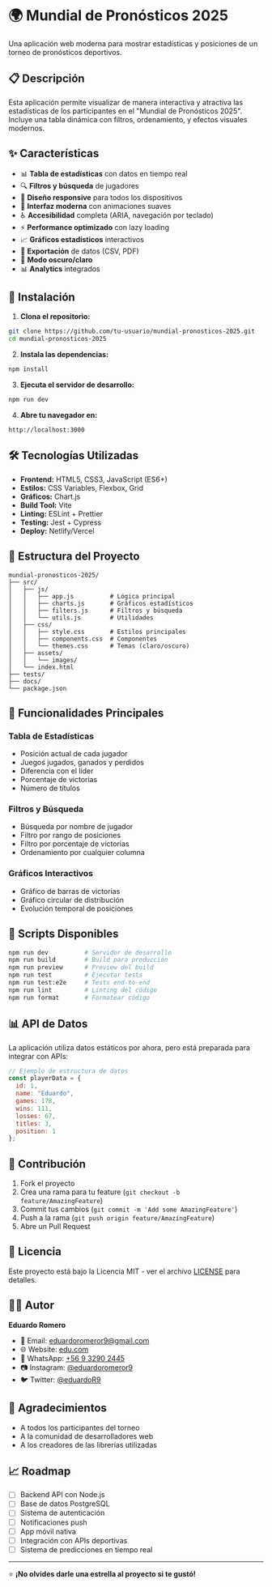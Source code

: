 # 🌍 Mundial de Pronósticos 2025

Una aplicación web moderna para mostrar estadísticas y posiciones de un torneo de pronósticos deportivos.

## 📋 Descripción

Esta aplicación permite visualizar de manera interactiva y atractiva las estadísticas de los participantes en el "Mundial de Pronósticos 2025". Incluye una tabla dinámica con filtros, ordenamiento, y efectos visuales modernos.

## ✨ Características

- 📊 **Tabla de estadísticas** con datos en tiempo real
- 🔍 **Filtros y búsqueda** de jugadores
- 📱 **Diseño responsive** para todos los dispositivos
- 🎨 **Interfaz moderna** con animaciones suaves
- ♿ **Accesibilidad** completa (ARIA, navegación por teclado)
- ⚡ **Performance optimizado** con lazy loading
- 📈 **Gráficos estadísticos** interactivos
- 💾 **Exportación** de datos (CSV, PDF)
- 🌙 **Modo oscuro/claro**
- 📊 **Analytics** integrados

## 🚀 Instalación

1. **Clona el repositorio:**
```bash
git clone https://github.com/tu-usuario/mundial-pronosticos-2025.git
cd mundial-pronosticos-2025
```

2. **Instala las dependencias:**
```bash
npm install
```

3. **Ejecuta el servidor de desarrollo:**
```bash
npm run dev
```

4. **Abre tu navegador en:**
```
http://localhost:3000
```

## 🛠️ Tecnologías Utilizadas

- **Frontend:** HTML5, CSS3, JavaScript (ES6+)
- **Estilos:** CSS Variables, Flexbox, Grid
- **Gráficos:** Chart.js
- **Build Tool:** Vite
- **Linting:** ESLint + Prettier
- **Testing:** Jest + Cypress
- **Deploy:** Netlify/Vercel

## 📁 Estructura del Proyecto

```
mundial-pronosticos-2025/
├── src/
│   ├── js/
│   │   ├── app.js          # Lógica principal
│   │   ├── charts.js       # Gráficos estadísticos
│   │   ├── filters.js      # Filtros y búsqueda
│   │   └── utils.js        # Utilidades
│   ├── css/
│   │   ├── style.css       # Estilos principales
│   │   ├── components.css  # Componentes
│   │   └── themes.css      # Temas (claro/oscuro)
│   ├── assets/
│   │   └── images/
│   └── index.html
├── tests/
├── docs/
└── package.json
```

## 🎯 Funcionalidades Principales

### Tabla de Estadísticas
- Posición actual de cada jugador
- Juegos jugados, ganados y perdidos
- Diferencia con el líder
- Porcentaje de victorias
- Número de títulos

### Filtros y Búsqueda
- Búsqueda por nombre de jugador
- Filtro por rango de posiciones
- Filtro por porcentaje de victorias
- Ordenamiento por cualquier columna

### Gráficos Interactivos
- Gráfico de barras de victorias
- Gráfico circular de distribución
- Evolución temporal de posiciones

## 🔧 Scripts Disponibles

```bash
npm run dev          # Servidor de desarrollo
npm run build        # Build para producción
npm run preview      # Preview del build
npm run test         # Ejecutar tests
npm run test:e2e     # Tests end-to-end
npm run lint         # Linting del código
npm run format       # Formatear código
```

## 📊 API de Datos

La aplicación utiliza datos estáticos por ahora, pero está preparada para integrar con APIs:

```javascript
// Ejemplo de estructura de datos
const playerData = {
  id: 1,
  name: "Eduardo",
  games: 178,
  wins: 111,
  losses: 67,
  titles: 3,
  position: 1
};
```

## 🤝 Contribución

1. Fork el proyecto
2. Crea una rama para tu feature (`git checkout -b feature/AmazingFeature`)
3. Commit tus cambios (`git commit -m 'Add some AmazingFeature'`)
4. Push a la rama (`git push origin feature/AmazingFeature`)
5. Abre un Pull Request

## 📝 Licencia

Este proyecto está bajo la Licencia MIT - ver el archivo [LICENSE](LICENSE) para detalles.

## 👨‍💻 Autor

**Eduardo Romero**
- 📧 Email: eduardoromeror9@gmail.com
- 🌐 Website: [edu.com](mundialdepronosticos.netlify.app)
- 📱 WhatsApp: [+56 9 3290 2445](https://wa.me/56932902445)
- 📷 Instagram: [@eduardoromeror9](https://www.instagram.com/eduardoromeror9/)
- 🐦 Twitter: [@eduardoR9](https://x.com/eduardoR9)

## 🙏 Agradecimientos

- A todos los participantes del torneo
- A la comunidad de desarrolladores web
- A los creadores de las librerías utilizadas

## 📈 Roadmap

- [ ] Backend API con Node.js
- [ ] Base de datos PostgreSQL
- [ ] Sistema de autenticación
- [ ] Notificaciones push
- [ ] App móvil nativa
- [ ] Integración con APIs deportivas
- [ ] Sistema de predicciones en tiempo real

---

⭐ **¡No olvides darle una estrella al proyecto si te gustó!**
